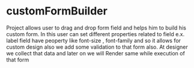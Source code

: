 # customFormBuilder
Project allows user to drag and drop form field and helps him to build his custom form. In this user can set different properties related to  field e.x. label field have peoperty like font-size , font-family and so it allows for custom design also we add some validation to that form also. At designer we collect that data and later on we will Render same while execution of that form 
